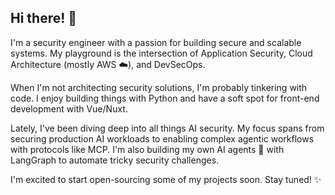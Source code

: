 ## Hi there! 👋

<!--
**yogur/yogur** is a ✨ _special_ ✨ repository because its `README.md` (this file) appears on your GitHub profile.

Here are some ideas to get you started:

- 🔭 I’m currently working on ...
- 🌱 I’m currently learning ...
- 👯 I’m looking to collaborate on ...
- 🤔 I’m looking for help with ...
- 💬 Ask me about ...
- 📫 How to reach me: ...
- 😄 Pronouns: ...
- ⚡ Fun fact: ...
-->

I'm a security engineer with a passion for building secure and scalable systems. My playground is the intersection of Application Security, Cloud Architecture (mostly AWS ☁️), and DevSecOps.

When I'm not architecting security solutions, I'm probably tinkering with code. I enjoy building things with Python and have a soft spot for front-end development with Vue/Nuxt.

Lately, I've been diving deep into all things AI security. My focus spans from securing production AI workloads to enabling complex agentic workflows with protocols like MCP. I'm also building my own AI agents 🤖 with LangGraph to automate tricky security challenges.

I'm excited to start open-sourcing some of my projects soon. Stay tuned! ✨
